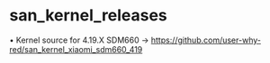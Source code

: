 # san_kernel_releases

• Kernel source for 4.19.X SDM660 -> https://github.com/user-why-red/san_kernel_xiaomi_sdm660_419